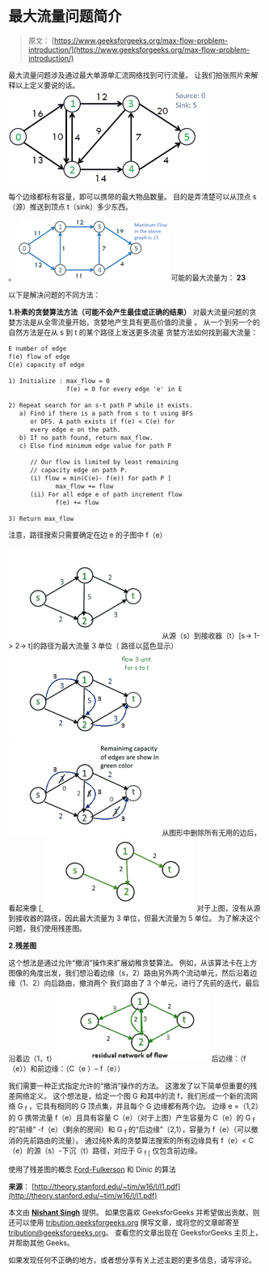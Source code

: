 # 最大流量问题简介

> 原文： [https://www.geeksforgeeks.org/max-flow-problem-introduction/](https://www.geeksforgeeks.org/max-flow-problem-introduction/)

最大流量问题涉及通过最大单源单汇流网络找到可行流量。
让我们拍张照片来解释以上定义要说的话。
![ford_fulkerson1](img/616f50eb9a2c6a8b7c60bb2d9c723da1.png)

每个边缘都标有容量，即可以携带的最大物品数量。 目的是弄清楚可以从顶点 s（源）推送到顶点 t（sink）多少东西。

。 ![ford_fulkerson2](img/b243b661d25fb511dfc9ffc8206d4d3c.png) 
可能的最大流量为： **23**

以下是解决问题的不同方法：

**1.朴素的贪婪算法方法（可能不会产生最佳或正确的结果）**
对最大流量问题的贪婪方法是从全零流量开始，贪婪地产生具有更高价值的流量 。 从一个到另一个的自然方法是在从 s 到 t 的某个路径上发送更多流量
贪婪方法如何找到最大流量：

```
E number of edge 
f(e) flow of edge 
C(e) capacity of edge 

1) Initialize : max_flow = 0  
                f(e) = 0 for every edge 'e' in E 

2) Repeat search for an s-t path P while it exists.   
   a) Find if there is a path from s to t using BFS
      or DFS. A path exists if f(e) < C(e) for 
      every edge e on the path.
   b) If no path found, return max_flow.
   c) Else find minimum edge value for path P

      // Our flow is limited by least remaining
      // capacity edge on path P.
      (i) flow = min(C(e)- f(e)) for path P ]
             max_flow += flow
      (ii) For all edge e of path increment flow 
             f(e) += flow

3) Return max_flow 

```

注意，路径搜索只需要确定在边 e 的子图中 f（e）

![image14](img/355ebe923ec1b8ca8e349f4227f569e6.png) 
从源（s）到接收器（t）[s-> 1-> 2-> t]的路径为最大流量 3 单位（ 路径以蓝色显示）
![image](img/a1bd3d0b31efba276fc23ad42e3f7581.png) 
![image](img/80f730485b805b2aaa99e6db2cecbe60.png) 
从图形中删除所有无用的边后，看起来像
[[ ![maximum](img/ea4bd92246d666b4bd23c8408c63ffb9.png)](http://media.geeksforgeeks.org/wp-content/uploads/maximum.png) 
对于上图，没有从源到接收器的路径，因此最大流量为 3 单位，但最大流量为 5 单位。 为了解决这个问题，我们使用残差图。

**2.残差图**

这个想法是通过允许“撤消”操作来扩展幼稚贪婪算法。 例如，从该算法卡在上方图像的角度出发，我们想沿着边缘（s，2）路由另外两个流动单元，然后沿着边缘（1、2）向后路由，撤消两个 我们路由了 3 个单元，进行了先前的迭代，最后沿着边（1，t）
![maximum](img/3e8cb352e52bae2dedbe9e137ed675ad.png) 
后边缘：（f（e））和前边缘：（C（e ）– f（e））

我们需要一种正式指定允许的“撤消”操作的方法。 这激发了以下简单但重要的残差网络定义。 这个想法是，给定一个图 G 和其中的流 f，我们形成一个新的流网络 G <sub>f</sub> ，它具有相同的 G 顶点集，并且每个 G 边缘都有两个边。 边缘 e =（1,2）的 G 携带流量 f（e）且具有容量 C（e）（对于上图）产生容量为 C（e）的 G <sub>f</sub> 的“前缘” -f（e）（剩余的房间）和 G <sub>f</sub> 的“后边缘”（2,1），容量为 f（e）（可以撤消的先前路由的流量）。 通过纯朴素的贪婪算法搜索的所有边缘具有 f（e）< C（e）的源（s）-下沉（t）路径，对应于 G <sub>f [</sub> 仅包含前边缘。

使用了残差图的概念 [Ford-Fulkerson](https://www.geeksforgeeks.org/dinics-algorithm-maximum-flow/) 和 Dinic 的算法

**来源**：
[http://theory.stanford.edu/~tim/w16/l/l1.pdf](http://theory.stanford.edu/~tim/w16/l/l1.pdf)

本文由 **[Nishant Singh](https://practice.geeksforgeeks.org/user-profile.php?user=_code)** 提供。 如果您喜欢 GeeksforGeeks 并希望做出贡献，则还可以使用 [tribution.geeksforgeeks.org](http://www.contribute.geeksforgeeks.org) 撰写文章，或将您的文章邮寄至 tribution@geeksforgeeks.org。 查看您的文章出现在 GeeksforGeeks 主页上，并帮助其他 Geeks。

如果发现任何不正确的地方，或者想分享有关上述主题的更多信息，请写评论。

